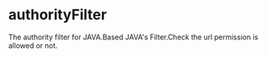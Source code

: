 authorityFilter
===============

The authority filter for JAVA.Based JAVA's Filter.Check the url permission is allowed or not.
